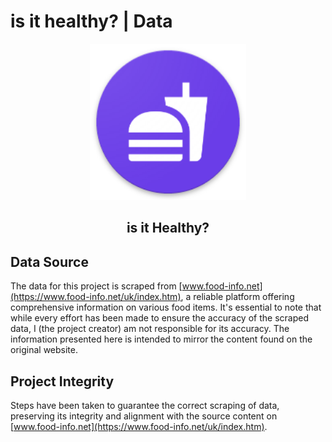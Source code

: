 # is it healthy? | Data

<div align="center">
  <img src="https://raw.githubusercontent.com/hirusha-adi/is-it-healthy/main/artwork/android/res/mipmap-xxxhdpi/ic_launcher.png" width="250">
  <h2>is it Healthy?</h2>
</div>

## Data Source

The data for this project is scraped from [www.food-info.net](https://www.food-info.net/uk/index.htm), a reliable platform offering comprehensive information on various food items. It's essential to note that while every effort has been made to ensure the accuracy of the scraped data, I (the project creator) am not responsible for its accuracy. The information presented here is intended to mirror the content found on the original website.

## Project Integrity

Steps have been taken to guarantee the correct scraping of data, preserving its integrity and alignment with the source content on [www.food-info.net](https://www.food-info.net/uk/index.htm).
